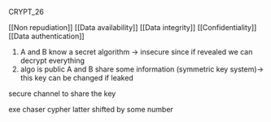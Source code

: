 CRYPT_26

[[Non repudiation]]
[[Data availability]]
[[Data integrity]]
[[Confidentiality]]
[[Data authentication]]

1. A and B know a secret algorithm -> insecure since if revealed we can decrypt everything
2. algo is public A and B share some information (symmetric key system)-> this key can be changed if leaked

secure channel to share the key

exe chaser cypher latter shifted by some number

